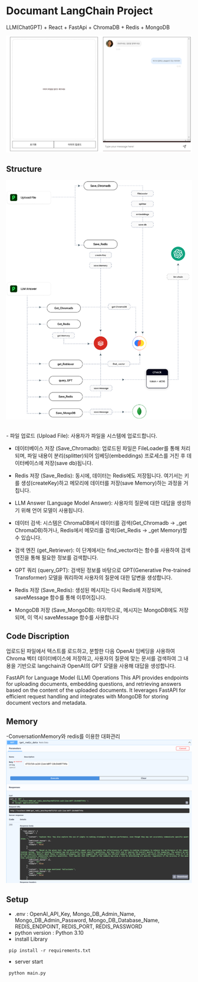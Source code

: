 # Documant LangChain Project
LLM(ChatGPT) + React + FastApi + ChromaDB + Redis + MongoDB

![Alt text](server/upload/sample2.png)

## Structure
![Alt text](server/upload/sample03.png)

<br/>
- 파일 업로드 (Upload File): 
사용자가 파일을 시스템에 업로드합니다.

- 데이터베이스 저장 (Save_Chromadb): 
업로드된 파일은 FileLoader를 통해 처리되며, 파일 내용이 분리(splitter)되어 임베딩(embeddings) 프로세스를 거친 후 데이터베이스에 저장(save db)됩니다.

- Redis 저장 (Save_Redis): 
동시에, 데이터는 Redis에도 저장됩니다. 여기서는 키를 생성(createKey)하고 메모리에 데이터를 저장(save Memory)하는 과정을 거칩니다.

- LLM Answer (Language Model Answer): 
사용자의 질문에 대한 대답을 생성하기 위해 언어 모델이 사용됩니다.

- 데이터 검색: 
시스템은 ChromaDB에서 데이터를 검색(Get_Chromadb -> _get ChromaDB)하거나, Redis에서 메모리를 검색(Get_Redis -> _get Memory)할 수 있습니다.

- 검색 엔진 (get_Retriever): 
이 단계에서는 find_vector라는 함수를 사용하여 검색 엔진을 통해 필요한 정보를 검색합니다.

- GPT 쿼리 (query_GPT): 
검색된 정보를 바탕으로 GPT(Generative Pre-trained Transformer) 모델을 쿼리하여 사용자의 질문에 대한 답변을 생성합니다.

- Redis 저장 (Save_Redis): 
생성된 메시지는 다시 Redis에 저장되며, saveMessage 함수를 통해 이루어집니다.

- MongoDB 저장 (Save_MongoDB): 
마지막으로, 메시지는 MongoDB에도 저장되며, 이 역시 saveMessage 함수를 사용합니다


## Code Discription
업로드된 파일에서 텍스트를 로드하고, 분할한 다음 OpenAI 임베딩을 사용하여 Chroma 벡터 데이터베이스에 저장하고, 사용자의 질문에 맞는 문서를 검색하여 그 내용을 기반으로 langchain과 OpenAI의 GPT 모델을 사용해 대답을 생성합니다.

FastAPI for Language Model (LLM) Operations
This API provides endpoints for uploading documents, embedding questions, and retrieving answers based on the content of the uploaded documents. It leverages FastAPI for efficient request handling and integrates with MongoDB for storing document vectors and metadata.

## Memory
-ConversationMemory와 redis를 이용한 대화관리<br/>
![Alt text](server/upload/sample4.png)


## Setup
- .env : OpenAI_API_Key, Mongo_DB_Admin_Name, Mongo_DB_Admin_Password, Mongo_DB_Database_Name, REDIS_ENDPOINT, REDIS_PORT, REDIS_PASSWORD   
- python version : Python 3.10
- install Library
```
 pip install -r requirements.txt
```
- server start
```
 python main.py
```
